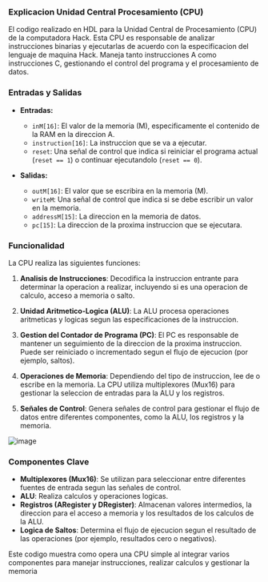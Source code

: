 
### Explicacion Unidad Central Procesamiento (CPU)

El codigo realizado en HDL para la Unidad Central de Procesamiento (CPU) de la computadora Hack. Esta CPU es responsable de analizar instrucciones binarias y ejecutarlas de acuerdo con la especificacion del lenguaje de maquina Hack. Maneja tanto instrucciones A como instrucciones C, gestionando el control del programa y el procesamiento de datos.

### Entradas y Salidas

- **Entradas:**
  - `inM[16]`: El valor de la memoria (M), especificamente el contenido de la RAM en la direccion A.
  - `instruction[16]`: La instruccion que se va a ejecutar.
  - `reset`: Una señal de control que indica si reiniciar el programa actual (`reset == 1`) o continuar ejecutandolo (`reset == 0`).

- **Salidas:**
  - `outM[16]`: El valor que se escribira en la memoria (M).
  - `writeM`: Una señal de control que indica si se debe escribir un valor en la memoria.
  - `addressM[15]`: La direccion en la memoria de datos.
  - `pc[15]`: La direccion de la proxima instruccion que se ejecutara.

### Funcionalidad

La CPU realiza las siguientes funciones:

1. **Analisis de Instrucciones**: Decodifica la instruccion entrante para determinar la operacion a realizar, incluyendo si es una operacion de calculo, acceso a memoria o salto.

2. **Unidad Aritmetico-Logica (ALU)**: La ALU procesa operaciones aritmeticas y logicas segun las especificaciones de la instruccion.

3. **Gestion del Contador de Programa (PC)**: El PC es responsable de mantener un seguimiento de la direccion de la proxima instruccion. Puede ser reiniciado o incrementado segun el flujo de ejecucion (por ejemplo, saltos).

4. **Operaciones de Memoria**: Dependiendo del tipo de instruccion, lee de o escribe en la memoria. La CPU utiliza multiplexores (Mux16) para gestionar la seleccion de entradas para la ALU y los registros.

5. **Señales de Control**: Genera señales de control para gestionar el flujo de datos entre diferentes componentes, como la ALU, los registros y la memoria.

![image](https://github.com/user-attachments/assets/5392567b-4790-4324-abcd-3119d0a47ee7)



### Componentes Clave

- **Multiplexores (Mux16)**: Se utilizan para seleccionar entre diferentes fuentes de entrada segun las señales de control.
- **ALU**: Realiza calculos y operaciones logicas.
- **Registros (ARegister y DRegister)**: Almacenan valores intermedios, la direccion para el acceso a memoria y los resultados de los calculos de la ALU.
- **Logica de Saltos**: Determina el flujo de ejecucion segun el resultado de las operaciones (por ejemplo, resultados cero o negativos).

Este codigo muestra como opera una CPU simple al integrar varios componentes para manejar instrucciones, realizar calculos y gestionar la memoria

